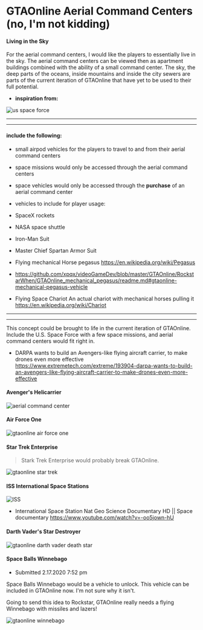 # GTAOnline Aerial Command Centers (no, I'm not kidding)

#### Living in the Sky

For the aerial command centers, I would like the players to essentially live in the sky. The aerial command centers can be viewed then as apartment buildings combined with the ability of a small command center. The sky, the deep parts of the oceans, inside mountains and inside the city sewers are parts of the current iteration of GTAOnline that have yet to be used to their full potential.

- __inspiration from:__

![us space force](https://raw.githubusercontent.com/xpqx/code-based-games/main/GTAOnline/8_GTAOnline_Aerial_Command_Center/files/gtaonline_us_space_force_logo.PNG)


- ----------------------------------------------------------------------------
- ----------------------------------------------------------------------------
#### include the following:

- small airpod vehicles for the players to travel to and from their aerial command centers

- space missions would only be accessed through the aerial command centers
- space vehicles would only be accessed through the __purchase__ of an aerial command center
- vehicles to include for player usage: 
- SpaceX rockets
- NASA space shuttle
- Iron-Man Suit
- Master Chief Spartan Armor Suit
- Flying mechanical Horse pegasus https://en.wikipedia.org/wiki/Pegasus
- https://github.com/xpqx/videoGameDev/blob/master/GTAOnline/RockstarWhen/GTAOnline_mechanical_pegasus/readme.md#gtaonline-mechanical-pegasus-vehicle
- Flying Space Chariot An actual chariot with mechanical horses pulling it https://en.wikipedia.org/wiki/Chariot
- ---------------------------------------------------------------------------------------
- ----------------------------------------------------------------------------------------

This concept could be brought to life in the current iteration of GTAOnline. Include the U.S. Space Force with a few space missions,
and aerial command centers would fit right in.


- DARPA wants to build an Avengers-like flying aircraft carrier, to make drones even more effective https://www.extremetech.com/extreme/193904-darpa-wants-to-build-an-avengers-like-flying-aircraft-carrier-to-make-drones-even-more-effective

#### Avenger's Helicarrier

![aerial command center](https://raw.githubusercontent.com/xpqx/code-based-games/main/GTAOnline/8_GTAOnline_Aerial_Command_Center/files/gtaonline_avengers_helicarrier.PNG)



#### Air Force One

![gtaonline air force one](https://raw.githubusercontent.com/xpqx/code-based-games/main/GTAOnline/8_GTAOnline_Aerial_Command_Center/files/gtaonline_ACC_airforce_one.PNG)

#### Star Trek Enterprise

> Stark Trek Enterprise would probably break GTAOnline.

![gtaonline star trek](https://raw.githubusercontent.com/xpqx/code-based-games/main/GTAOnline/8_GTAOnline_Aerial_Command_Center/files/gtaonline_ACC_startrek.PNG)

#### ISS International Space Stations


![ISS](https://raw.githubusercontent.com/xpqx/code-based-games/main/GTAOnline/8_GTAOnline_Aerial_Command_Center/files/gtaonline_ACC_iss.PNG)

- International Space Station Nat Geo Science Documentary HD || Space documentary https://www.youtube.com/watch?v=-oo5jown-hU



#### Darth Vader's Star Destroyer


![gtaonline darth vader death star](https://raw.githubusercontent.com/xpqx/code-based-games/main/GTAOnline/8_GTAOnline_Aerial_Command_Center/files/gtaonline_ACC_darth_vader_stardestroyer.png)


#### Space Balls Winnebago

- Submitted 2.17.2020 7:52 pm

Space Balls Winnebago would be a vehicle to unlock. This vehicle can be included in GTAOnline now. I'm not sure why it isn't.

Going to send this idea to Rockstar, GTAOnline really needs a flying Winnebago with missiles and lazers!

![gtaonline winnebago](https://raw.githubusercontent.com/xpqx/code-based-games/main/GTAOnline/8_GTAOnline_Aerial_Command_Center/files/gtaonline_ACC_vehicle_to_unlock_1.jpg)
